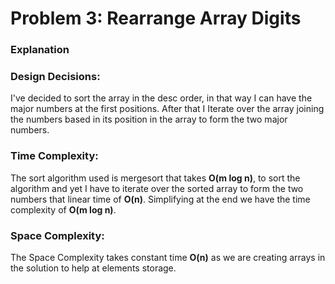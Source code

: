 
# Problem 3: Rearrange Array Digits
### Explanation
### Design Decisions:
I've decided to sort the array in the desc order, in that way I can have the major numbers at the first positions. After that I Iterate over the array joining the numbers based in its position in the array to form the two major numbers. 

### Time Complexity:
The sort algorithm used is mergesort  that takes **O(m log n)**, to sort the algorithm and yet I have to iterate over the sorted array to form the two numbers that linear time of **O(n)**. Simplifying at the end we have the time complexity of  **O(m log n)**.

### Space Complexity:
The Space Complexity takes constant time  **O(n)** as we are creating arrays in the solution to help at elements storage. 